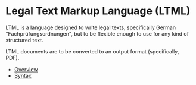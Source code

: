 # Legal Text Markup Language (LTML)

LTML is a language designed to write legal texts, specifically German
"Fachprüfungsordnungen", but to be flexible enough to use for any kind of
structured text.

LTML documents are to be converted to an output format (specifically, PDF).

* [Overview](ltml/overview.md)
* [Syntax](ltml/syntax.ebnf.txt)

